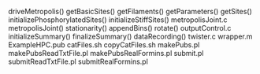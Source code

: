 driveMetropolis()
getBasicSites()
getFilaments()
getParameters()
getSites()
initializePhosphorylatedSites()
initializeStiffSites()
metropolisJoint.c
metropolisJoint()
stationarity()
appendBins()
rotate()
outputControl.c
initializeSummary()
finalizeSummary()
dataRecording()
twister.c
wrapper.m
ExampleHPC.pub
catFiles.sh
copyCatFiles.sh
makePubs.pl
makePubsReadTxtFile.pl
makePubsRealFormins.pl
submit.pl
submitReadTxtFile.pl
submitRealFormins.pl